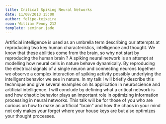 ```yaml
---
title: Critical Spiking Neural Networks
date: 11/08/2013 15:00
author: felipe-teixeira
room: William Penny 212
template: seminar.jade
---
```

Artificial intelligence is used as an umbrella term describing our
attempts at reproducing  two key human characteristics, intelligence and
thought.  We know that these abilities come from the brain, so why not
start by reproducing the human brain ?  A spiking neural network is an
attempt at modelling how neural cells in nature behave dynamically. By
reproducing the electrical signals of a single neuron and connecting
neurons together we observe a complex interaction of spiking activity
possibly underlying the intelligent behavior we see in nature.  In my
talk I will briefly describe this technique and give several examples on
its application in neuroscience and artificial intelligence.  I will
conclude by defining what a critical network is and how chaotic behavior
plays an important role in optimizing information processing in neural
networks.  This talk will be for those of you who are curious on how to
make an artificial "brain" and how the chaos in your mind not only makes
your forget where your house keys are but also optimizes your thought
processes.

<span class="more"></span>

<script async class="speakerdeck-embed"
data-id="f87c637033fc0131f2bf2ec9cfcab464" data-ratio="1.33333333333333"
src="//speakerdeck.com/assets/embed.js"></script>
